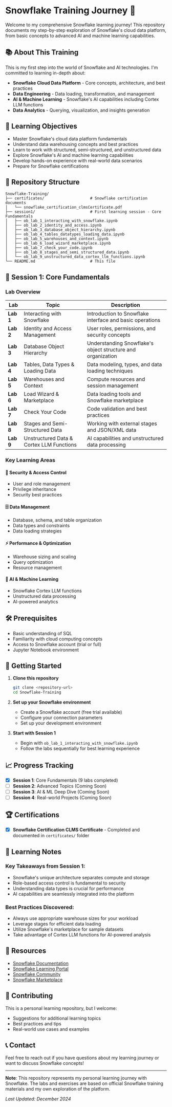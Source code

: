 # Snowflake Training Journey 🚀

Welcome to my comprehensive Snowflake learning journey! This repository documents my step-by-step exploration of Snowflake's cloud data platform, from basic concepts to advanced AI and machine learning capabilities.

## 📚 About This Training

This is my first step into the world of Snowflake and AI technologies. I'm committed to learning in-depth about:
- **Snowflake Cloud Data Platform** - Core concepts, architecture, and best practices
- **Data Engineering** - Data loading, transformation, and management
- **AI & Machine Learning** - Snowflake's AI capabilities including Cortex LLM functions
- **Data Analytics** - Querying, visualization, and insights generation

## 🎯 Learning Objectives

- Master Snowflake's cloud data platform fundamentals
- Understand data warehousing concepts and best practices
- Learn to work with structured, semi-structured, and unstructured data
- Explore Snowflake's AI and machine learning capabilities
- Develop hands-on experience with real-world data scenarios
- Prepare for Snowflake certifications

## 📁 Repository Structure

```
Snowflake-Training/
├── certificates/                    # Snowflake certification documents
│   └── snowflake_certification_clmsCertificate.pdf
├── session1/                        # First learning session - Core Fundamentals
│   ├── ob_lab_1_interacting_with_snowflake.ipynb
│   ├── ob_lab_2_identity_and_access.ipynb
│   ├── ob_lab_3_database_object_hierarchy.ipynb
│   ├── ob_lab_4_tables_datatypes_loading_data.ipynb
│   ├── ob_lab_5_warehouses_and_context.ipynb
│   ├── ob_lab_6_load_wizard_marketplace.ipynb
│   ├── ob_lab_7_check_your_code.ipynb
│   ├── ob_lab_8_stages_and_semi_structured_data.ipynb
│   └── ob_lab_9_unstructured_data_cortex_llm_functions.ipynb
└── README.md                        # This file
```

## 🧪 Session 1: Core Fundamentals

### Lab Overview

| Lab | Topic | Description |
|-----|-------|-------------|
| **Lab 1** | Interacting with Snowflake | Introduction to Snowflake interface and basic operations |
| **Lab 2** | Identity and Access Management | User roles, permissions, and security concepts |
| **Lab 3** | Database Object Hierarchy | Understanding Snowflake's object structure and organization |
| **Lab 4** | Tables, Data Types & Loading Data | Data modeling, types, and data loading techniques |
| **Lab 5** | Warehouses and Context | Compute resources and session management |
| **Lab 6** | Load Wizard & Marketplace | Data loading tools and Snowflake marketplace |
| **Lab 7** | Check Your Code | Code validation and best practices |
| **Lab 8** | Stages and Semi-Structured Data | Working with external stages and JSON/XML data |
| **Lab 9** | Unstructured Data & Cortex LLM Functions | AI capabilities and unstructured data processing |

### Key Learning Areas

#### 🔐 **Security & Access Control**
- User and role management
- Privilege inheritance
- Security best practices

#### 🗄️ **Data Management**
- Database, schema, and table organization
- Data types and constraints
- Data loading strategies

#### ⚡ **Performance & Optimization**
- Warehouse sizing and scaling
- Query optimization
- Resource management

#### 🤖 **AI & Machine Learning**
- Snowflake Cortex LLM functions
- Unstructured data processing
- AI-powered analytics

## 🛠️ Prerequisites

- Basic understanding of SQL
- Familiarity with cloud computing concepts
- Access to Snowflake account (trial or full)
- Jupyter Notebook environment

## 🚀 Getting Started

1. **Clone this repository**
   ```bash
   git clone <repository-url>
   cd Snowflake-Training
   ```

2. **Set up your Snowflake environment**
   - Create a Snowflake account (free trial available)
   - Configure your connection parameters
   - Set up your development environment

3. **Start with Session 1**
   - Begin with `ob_lab_1_interacting_with_snowflake.ipynb`
   - Follow the labs sequentially for best learning experience

## 📈 Progress Tracking

- [x] **Session 1**: Core Fundamentals (9 labs completed)
- [ ] **Session 2**: Advanced Topics (Coming Soon)
- [ ] **Session 3**: AI & ML Deep Dive (Coming Soon)
- [ ] **Session 4**: Real-world Projects (Coming Soon)

## 🏆 Certifications

- [x] **Snowflake Certification CLMS Certificate** - Completed and documented in `certificates/` folder

## 📝 Learning Notes

### Key Takeaways from Session 1:
- Snowflake's unique architecture separates compute and storage
- Role-based access control is fundamental to security
- Understanding data types is crucial for performance
- AI capabilities are seamlessly integrated into the platform

### Best Practices Discovered:
- Always use appropriate warehouse sizes for your workload
- Leverage stages for efficient data loading
- Utilize Snowflake's marketplace for sample datasets
- Take advantage of Cortex LLM functions for AI-powered analysis

## 🔗 Resources

- [Snowflake Documentation](https://docs.snowflake.com/)
- [Snowflake Learning Portal](https://learn.snowflake.com/)
- [Snowflake Community](https://community.snowflake.com/)
- [Snowflake Marketplace](https://www.snowflake.com/data-marketplace/)

## 🤝 Contributing

This is a personal learning repository, but I welcome:
- Suggestions for additional learning topics
- Best practices and tips
- Real-world use cases and examples

## 📞 Contact

Feel free to reach out if you have questions about my learning journey or want to discuss Snowflake concepts!

---

**Note**: This repository represents my personal learning journey with Snowflake. The labs and exercises are based on official Snowflake training materials and my own exploration of the platform.

*Last Updated: December 2024*